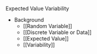 Expected Value
Variability

- Background
	- [[Random Variable]]
	- [[Discrete Variable or Data]]
	- [[Expected Value]]
	- [[Variability]]